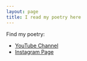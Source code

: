 ```yaml
---
layout: page
title: I read my poetry here
---
```


Find my poetry:

- [YouTube Channel](https://youtube.com/@stage.channel)
- [Instagram Page](https://www.instagram.com/stage.channel)
